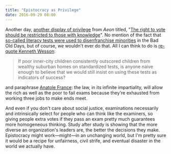 ```yaml
---
title: "Epistocracy as Privilege"
date: 2016-09-29 08:00
---
```


Another day,
[another display of privilege]({{site.github.url}}/2016/09/27/terrified-sheep.html)
from *Aeon* titled,
"[The right to vote should be restricted to those with knowledge](https://aeon.co/ideas/the-right-to-vote-should-be-restricted-to-those-with-knowledge)".
No mention of the fact that [so-called literacy tests were used to disenfranchise minorities](https://en.wikipedia.org/wiki/Literacy_test#Voting)
in the Bad Old Days,
but of course, *we* wouldn't ever do that.
All I can think to do is [re-quote Kenneth Wesson](http://www.amazon.com/The-Big-Picture-Education-Everyones/dp/0871209713/):

> If poor inner-city children consistently outscored children from wealthy suburban homes on standardized tests,
> is anyone naive enough to believe that we would still insist on using these tests as indicators of success?

and paraphrase [Anatole France](http://www.quotationspage.com/quote/805.html):
the law, in its infinite impartiality, will allow the rich as well as
the poor to fail exams because they're exhausted from working three
jobs to make ends meet.

And even if you don't care about social justice,
examinations necessarily and intrinsically select for people who can think like the examiners,
so giving people extra votes if they pass an exam pretty much guarantees more homogeneous thinking.
Study after study is showing that the more diverse an organization's leaders are,
the better the decisions they make.
Epistocracy might work&mdash;might&mdash;in an unchanging world,
but I'm pretty sure it would be a recipe for unfairness, civil strife, and eventual disaster
in the world we actually have.
